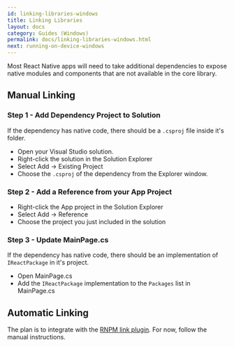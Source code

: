 ```yaml
---
id: linking-libraries-windows
title: Linking Libraries
layout: docs
category: Guides (Windows)
permalink: docs/linking-libraries-windows.html
next: running-on-device-windows
---
```


Most React Native apps will need to take additional dependencies to expose native modules and components that are not available in the core library.

## Manual Linking

### Step 1 - Add Dependency Project to Solution

If the dependency has native code, there should be a `.csproj` file inside it's folder.

- Open your Visual Studio solution.
- Right-click the solution in the Solution Explorer
- Select Add -> Existing Project
- Choose the `.csproj` of the dependency from the Explorer window.

### Step 2 - Add a Reference from your App Project

- Right-click the App project in the Solution Explorer
- Select Add -> Reference
- Choose the project you just included in the solution

### Step 3 - Update MainPage.cs

If the dependency has native code, there should be an implementation of `IReactPackage` in it's project.

- Open MainPage.cs
- Add the `IReactPackage` implementation to the `Packages` list in MainPage.cs

## Automatic Linking

The plan is to integrate with the [RNPM link plugin](http://github.com/RNPM/rnpm-plugin-link). For now, follow the manual instructions.
